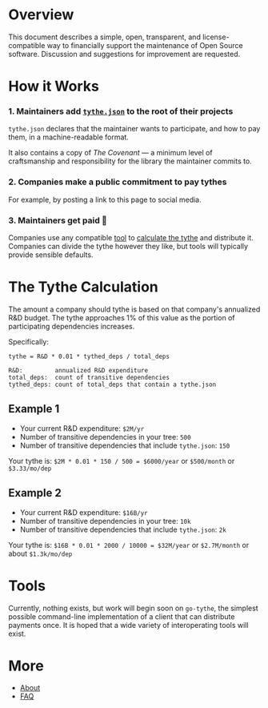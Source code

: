 # Overview

This document describes a simple, open, transparent, and license-compatible way to financially support the maintenance of Open Source software. Discussion and suggestions for improvement are requested.

# How it Works

### 1. Maintainers add [`tythe.json`](./tythe-sample.json) to the root of their projects

`tythe.json` declares that the maintainer wants to participate, and how to pay them, in a machine-readable format.

It also contains a copy of _The Covenant_ — a minimum level of craftsmanship and responsibility for the library the maintainer commits to.

### 2. Companies make a public commitment to pay tythes

For example, by posting a link to this page to social media.

### 3. Maintainers get paid 🙌

Companies use any compatible [tool](#tools) to [calculate the tythe](#the-tythe-calculation) and distribute it. Companies can divide the tythe however they like, but tools will typically provide sensible defaults.

# The Tythe Calculation

The amount a company should tythe is based on that company's annualized R&D budget. The tythe approaches 1% of this value as the portion of participating dependencies increases.

Specifically:

```
tythe = R&D * 0.01 * tythed_deps / total_deps

R&D:         annualized R&D expenditure
total_deps:  count of transitive dependencies
tythed_deps: count of total_deps that contain a tythe.json
```

## Example 1

 * Your current R&D expenditure: `$2M/yr`
 * Number of transitive dependencies in your tree: `500`
 * Number of transitive dependencies that include `tythe.json`: `150`
 
Your tythe is: `$2M * 0.01 * 150 / 500 = $6000/year` or `$500/month` or `$3.33/mo/dep`

## Example 2

 * Your current R&D expenditure: `$16B/yr`
 * Number of transitive dependencies in your tree: `10k`
 * Number of transitive dependencies that include `tythe.json`: `2k`

Your tythe is: `$16B * 0.01 * 2000 / 10000 = $32M/year` or `$2.7M/month` or about `$1.3k/mo/dep`


# Tools

Currently, nothing exists, but work will begin soon on `go-tythe`, the simplest possible command-line implementation of a client that can distribute payments once. It is hoped that a wide variety of interoperating tools will exist.

# More

* [About](about.md)
* [FAQ](faq.md)
